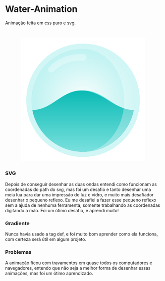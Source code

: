 # Water-Animation

Animação feita em css puro e svg.

<h1 align="center">
  <img alt="Water Bowl" src="demo/bowlWater.gif" width="400px" />
</h1>

### SVG
Depois de conseguir desenhar as duas ondas entendi como funcionam as coordenadas do path do svg, mas foi um desafio e tanto desenhar uma meia lua para dar uma impressão de luz e vidro, e muito mais desafiador desenhar o pequeno reflexo. Eu me desafiei a fazer esse pequeno reflexo sem a ajuda de nenhuma ferramenta, somente trabalhando as coordenadas digitando a mão. Foi um ótimo desafio, e aprendi muito!

### Gradiente
Nunca havia usado a tag def, e foi muito bom aprender como ela funciona, com certeza será útil em algum projeto.

### Problemas
A animação ficou com travamentos em quase todos os computadores e navegadores, entendo que não seja a melhor forma de desenhar essas animações, mas foi um ótimo aprendizado.
